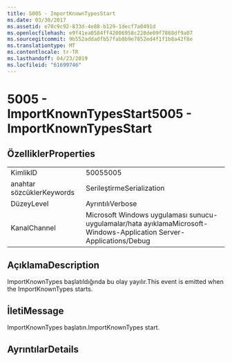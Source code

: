 ```yaml
---
title: 5005 - ImportKnownTypesStart
ms.date: 03/30/2017
ms.assetid: e70c9c92-833d-4e88-b129-1decf7a0491d
ms.openlocfilehash: e9f41ea0584ff42006958c228de09f7868df9a07
ms.sourcegitcommit: 9b552addadfb57fab0b9e7852ed4f1f1b8a42f8e
ms.translationtype: MT
ms.contentlocale: tr-TR
ms.lasthandoff: 04/23/2019
ms.locfileid: "61699746"
---
```

# <a name="5005---importknowntypesstart"></a><span data-ttu-id="8a71e-102">5005 - ImportKnownTypesStart</span><span class="sxs-lookup"><span data-stu-id="8a71e-102">5005 - ImportKnownTypesStart</span></span>
## <a name="properties"></a><span data-ttu-id="8a71e-103">Özellikler</span><span class="sxs-lookup"><span data-stu-id="8a71e-103">Properties</span></span>  
  
|||  
|-|-|  
|<span data-ttu-id="8a71e-104">Kimlik</span><span class="sxs-lookup"><span data-stu-id="8a71e-104">ID</span></span>|<span data-ttu-id="8a71e-105">5005</span><span class="sxs-lookup"><span data-stu-id="8a71e-105">5005</span></span>|  
|<span data-ttu-id="8a71e-106">anahtar sözcükler</span><span class="sxs-lookup"><span data-stu-id="8a71e-106">Keywords</span></span>|<span data-ttu-id="8a71e-107">Serileştirme</span><span class="sxs-lookup"><span data-stu-id="8a71e-107">Serialization</span></span>|  
|<span data-ttu-id="8a71e-108">Düzey</span><span class="sxs-lookup"><span data-stu-id="8a71e-108">Level</span></span>|<span data-ttu-id="8a71e-109">Ayrıntılı</span><span class="sxs-lookup"><span data-stu-id="8a71e-109">Verbose</span></span>|  
|<span data-ttu-id="8a71e-110">Kanal</span><span class="sxs-lookup"><span data-stu-id="8a71e-110">Channel</span></span>|<span data-ttu-id="8a71e-111">Microsoft Windows uygulaması sunucu-uygulamalar/hata ayıklama</span><span class="sxs-lookup"><span data-stu-id="8a71e-111">Microsoft-Windows-Application Server-Applications/Debug</span></span>|  
  
## <a name="description"></a><span data-ttu-id="8a71e-112">Açıklama</span><span class="sxs-lookup"><span data-stu-id="8a71e-112">Description</span></span>  
 <span data-ttu-id="8a71e-113">ImportKnownTypes başlatıldığında bu olay yayılır.</span><span class="sxs-lookup"><span data-stu-id="8a71e-113">This event is emitted when the ImportKnownTypes starts.</span></span>  
  
## <a name="message"></a><span data-ttu-id="8a71e-114">İleti</span><span class="sxs-lookup"><span data-stu-id="8a71e-114">Message</span></span>  
 <span data-ttu-id="8a71e-115">ImportKnownTypes başlatın.</span><span class="sxs-lookup"><span data-stu-id="8a71e-115">ImportKnownTypes start.</span></span>  
  
## <a name="details"></a><span data-ttu-id="8a71e-116">Ayrıntılar</span><span class="sxs-lookup"><span data-stu-id="8a71e-116">Details</span></span>
